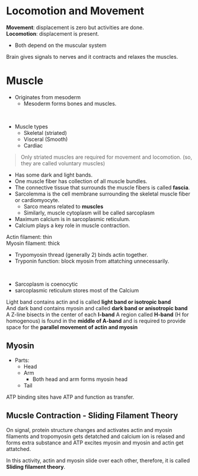 # Locomotion and Movement 

**Movement**: displacement is zero but activities are done.  
**Locomotion**: displacement is present.

- Both depend on the muscular system 

Brain gives signals to nerves and it contracts and relaxes the muscles. 

# Muscle 

- Originates from mesoderm 
    - Mesoderm forms bones and muscles. 

<br>

- Muscle types 
    - Skeletal (striated)
    - Visceral (Smooth)
    - Cardiac 

> Only striated muscles are required for movement and locomotion. (so, they are called voluntary muscles)

- Has some dark and light bands. 
- One muscle fiber has collection of all muscle bundles.
- The connective tissue that surrounds the muscle fibers is called **fascia**. 
- Sarcolemma is the cell membrane surrounding the skeletal muscle fiber or cardiomyocyte. 
    - Sarco means related to **muscles**
    - Similarly, muscle cytoplasm will be called sarcoplasm
- Maximum calcium is in sarcoplasmic reticulum. 
- Calcium plays a key role in muscle contraction. 

Actin filament: thin  
Myosin filament: thick 

- Trypomyosin thread (generally 2) binds actin together. 
- Tryponin function: block myosin from attatching unnecessarily. 

<br> 

- Sarcoplasm is coenocytic 
- sarcoplasmic reticulum stores most of the Calcium 

Light band contains actin and is called **light band or isotropic band**  
And dark band contains myosin and called **dark band or anisotropic band**  
A Z-line bisects in the center of each **I-band**
A region called **H-band** (H for homogenous) is found in the **middle of A-band** and is required to provide space for the **parallel movement of actin and myosin**

## Myosin 

- Parts: 
    - Head 
    - Arm 
        - Both head and arm forms myosin head
    - Tail 

ATP binding sites have ATP and function as transfer. 

## Mucsle Contraction - Sliding Filament Theory 

On signal, protein structure changes and activates actin and myosin filaments and tropomyosin gets detatched and calcium ion is relased and forms extra substance and ATP excites myosin and myosin and actin get attatched. 

In this activity, actin and myosin slide over each other, therefore, it is called **Sliding filament theory**.
